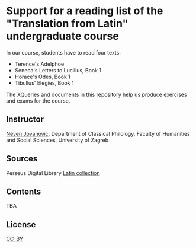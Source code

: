 # Support for a reading list of the "Translation from Latin" undergraduate course

In our course, students have to read four texts:

* Terence's Adelphoe
* Seneca's Letters to Lucilius, Book 1
* Horace's Odes, Book 1
* Tibullus' Elegies, Book 1

The XQueries and documents in this repository help us produce exercises and exams for the course.


## Instructor

[Neven Jovanović](orcid.org/0000-0002-9119-399X), Department of Classical Philology, Faculty of Humanities and Social Sciences, 
University of Zagreb

## Sources

Perseus Digital Library [Latin collection](https://github.com/PerseusDL/canonical-latinLit)

## Contents

TBA


## License

[CC-BY](LICENSE.md)
